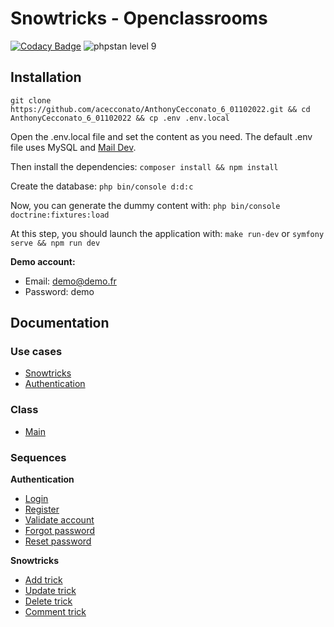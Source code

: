# Snowtricks - Openclassrooms

[![Codacy Badge](https://app.codacy.com/project/badge/Grade/cfef3bae6d71495ea654547ffcf7a6e8)](https://app.codacy.com/gh/acecconato/AnthonyCecconato_6_01102022/dashboard?utm_source=gh&utm_medium=referral&utm_content=&utm_campaign=Badge_grade)
![phpstan level 9](https://img.shields.io/badge/PHPStan-level%209-brightgreen.svg?style=flat)

## Installation

```
git clone https://github.com/acecconato/AnthonyCecconato_6_01102022.git && cd AnthonyCecconato_6_01102022 && cp .env .env.local
```
Open the .env.local file and set the content as you need. The default .env file uses MySQL and [Mail Dev](https://github.com/maildev/maildev).

Then install the dependencies: `composer install && npm install`

Create the database: `php bin/console d:d:c`

Now, you can generate the dummy content with: `php bin/console doctrine:fixtures:load`

At this step, you should launch the application with: `make run-dev` or `symfony serve && npm run dev`

**Demo account:**

- Email: demo@demo.fr
- Password: demo

## Documentation

### Use cases  

- [Snowtricks](https://github.com/acecconato/AnthonyCecconato_6_01102022/blob/main/docs/usecase/snowtricks.png)
- [Authentication](https://github.com/acecconato/AnthonyCecconato_6_01102022/blob/main/docs/usecase/authentication.png) 

### Class

- [Main](https://github.com/acecconato/AnthonyCecconato_6_01102022/blob/main/docs/class/main.md)

### Sequences

**Authentication**
- [Login](https://github.com/acecconato/AnthonyCecconato_6_01102022/blob/main/docs/sequence/authentication/login.md)
- [Register](https://github.com/acecconato/AnthonyCecconato_6_01102022/blob/main/docs/sequence/authentication/register.md)
- [Validate account](https://github.com/acecconato/AnthonyCecconato_6_01102022/blob/main/docs/sequence/authentication/validate_account.md)
- [Forgot password](https://github.com/acecconato/AnthonyCecconato_6_01102022/blob/main/docs/sequence/authentication/forgot_password.md)
- [Reset password](https://github.com/acecconato/AnthonyCecconato_6_01102022/blob/main/docs/sequence/authentication/reset_password.md)

**Snowtricks**

- [Add trick](https://github.com/acecconato/AnthonyCecconato_6_01102022/blob/main/docs/sequence/snowtricks/add_trick.md)
- [Update trick](https://github.com/acecconato/AnthonyCecconato_6_01102022/blob/main/docs/sequence/snowtricks/update_trick.md)
- [Delete trick](https://github.com/acecconato/AnthonyCecconato_6_01102022/blob/main/docs/sequence/snowtricks/delete_trick.md)
- [Comment trick](https://github.com/acecconato/AnthonyCecconato_6_01102022/blob/main/docs/sequence/snowtricks/comment_trick.md)

